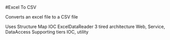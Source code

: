 #Excel To CSV

Converts an excel file to a CSV file

Uses Structure Map IOC
ExcelDataReader
3 tired architecture Web, Service, DataAccess
Supporting tiers IOC, utility


